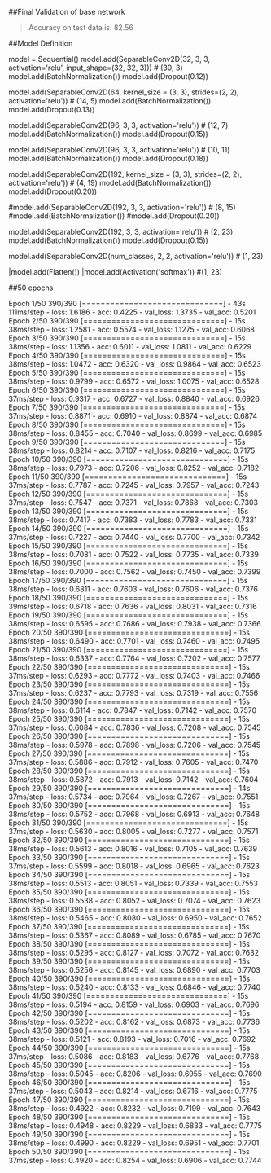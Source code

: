 ##Final Validation of base network
> Accuracy on test data is: 82.56

##Model Definition

model = Sequential()
model.add(SeparableConv2D(32, 3, 3, activation='relu', input_shape=(32, 32, 3))) # (30, 3)
model.add(BatchNormalization())
model.add(Dropout(0.12))

model.add(SeparableConv2D(64, kernel_size = (3, 3), strides=(2, 2), activation='relu')) # (14, 5)
model.add(BatchNormalization())
model.add(Dropout(0.13))


model.add(SeparableConv2D(96, 3, 3, activation='relu')) # (12, 7)
model.add(BatchNormalization())
model.add(Dropout(0.15))

model.add(SeparableConv2D(96, 3, 3, activation='relu')) # (10, 11)
model.add(BatchNormalization())
model.add(Dropout(0.18))

model.add(SeparableConv2D(192, kernel_size = (3, 3), strides=(2, 2), activation='relu')) # (4, 19)
model.add(BatchNormalization())
model.add(Dropout(0.20))

#model.add(SeparableConv2D(192, 3, 3, activation='relu')) # (8, 15)
#model.add(BatchNormalization())
#model.add(Dropout(0.20))


model.add(SeparableConv2D(192, 3, 3, activation='relu')) # (2, 23)
model.add(BatchNormalization())
model.add(Dropout(0.15))


model.add(SeparableConv2D(num_classes, 2, 2, activation='relu')) # (1, 23)

|model.add(Flatten())
|model.add(Activation('softmax')) #(1, 23)


##50 epochs

Epoch 1/50
390/390 [==============================] - 43s 111ms/step - loss: 1.6186 - acc: 0.4225 - val_loss: 1.3735 - val_acc: 0.5201
Epoch 2/50
390/390 [==============================] - 15s 38ms/step - loss: 1.2581 - acc: 0.5574 - val_loss: 1.1275 - val_acc: 0.6068
Epoch 3/50
390/390 [==============================] - 15s 38ms/step - loss: 1.1356 - acc: 0.6011 - val_loss: 1.0811 - val_acc: 0.6229
Epoch 4/50
390/390 [==============================] - 15s 38ms/step - loss: 1.0472 - acc: 0.6320 - val_loss: 0.9864 - val_acc: 0.6523
Epoch 5/50
390/390 [==============================] - 15s 38ms/step - loss: 0.9799 - acc: 0.6572 - val_loss: 1.0075 - val_acc: 0.6528
Epoch 6/50
390/390 [==============================] - 15s 37ms/step - loss: 0.9317 - acc: 0.6727 - val_loss: 0.8840 - val_acc: 0.6926
Epoch 7/50
390/390 [==============================] - 15s 37ms/step - loss: 0.8871 - acc: 0.6910 - val_loss: 0.8874 - val_acc: 0.6874
Epoch 8/50
390/390 [==============================] - 15s 38ms/step - loss: 0.8455 - acc: 0.7040 - val_loss: 0.8699 - val_acc: 0.6985
Epoch 9/50
390/390 [==============================] - 15s 38ms/step - loss: 0.8214 - acc: 0.7107 - val_loss: 0.8216 - val_acc: 0.7175
Epoch 10/50
390/390 [==============================] - 15s 38ms/step - loss: 0.7973 - acc: 0.7206 - val_loss: 0.8252 - val_acc: 0.7182
Epoch 11/50
390/390 [==============================] - 15s 37ms/step - loss: 0.7787 - acc: 0.7245 - val_loss: 0.7957 - val_acc: 0.7243
Epoch 12/50
390/390 [==============================] - 15s 37ms/step - loss: 0.7547 - acc: 0.7371 - val_loss: 0.7868 - val_acc: 0.7303
Epoch 13/50
390/390 [==============================] - 15s 38ms/step - loss: 0.7417 - acc: 0.7383 - val_loss: 0.7783 - val_acc: 0.7331
Epoch 14/50
390/390 [==============================] - 15s 37ms/step - loss: 0.7227 - acc: 0.7440 - val_loss: 0.7700 - val_acc: 0.7342
Epoch 15/50
390/390 [==============================] - 15s 38ms/step - loss: 0.7081 - acc: 0.7522 - val_loss: 0.7735 - val_acc: 0.7339
Epoch 16/50
390/390 [==============================] - 15s 38ms/step - loss: 0.7000 - acc: 0.7562 - val_loss: 0.7450 - val_acc: 0.7399
Epoch 17/50
390/390 [==============================] - 15s 38ms/step - loss: 0.6811 - acc: 0.7603 - val_loss: 0.7606 - val_acc: 0.7376
Epoch 18/50
390/390 [==============================] - 15s 39ms/step - loss: 0.6718 - acc: 0.7636 - val_loss: 0.8031 - val_acc: 0.7316
Epoch 19/50
390/390 [==============================] - 15s 38ms/step - loss: 0.6595 - acc: 0.7686 - val_loss: 0.7938 - val_acc: 0.7366
Epoch 20/50
390/390 [==============================] - 15s 38ms/step - loss: 0.6490 - acc: 0.7701 - val_loss: 0.7460 - val_acc: 0.7495
Epoch 21/50
390/390 [==============================] - 15s 38ms/step - loss: 0.6337 - acc: 0.7764 - val_loss: 0.7202 - val_acc: 0.7577
Epoch 22/50
390/390 [==============================] - 15s 37ms/step - loss: 0.6293 - acc: 0.7772 - val_loss: 0.7403 - val_acc: 0.7466
Epoch 23/50
390/390 [==============================] - 15s 37ms/step - loss: 0.6237 - acc: 0.7793 - val_loss: 0.7319 - val_acc: 0.7556
Epoch 24/50
390/390 [==============================] - 15s 38ms/step - loss: 0.6114 - acc: 0.7847 - val_loss: 0.7142 - val_acc: 0.7570
Epoch 25/50
390/390 [==============================] - 15s 37ms/step - loss: 0.6084 - acc: 0.7836 - val_loss: 0.7208 - val_acc: 0.7545
Epoch 26/50
390/390 [==============================] - 15s 38ms/step - loss: 0.5978 - acc: 0.7898 - val_loss: 0.7206 - val_acc: 0.7545
Epoch 27/50
390/390 [==============================] - 15s 37ms/step - loss: 0.5886 - acc: 0.7912 - val_loss: 0.7605 - val_acc: 0.7470
Epoch 28/50
390/390 [==============================] - 15s 38ms/step - loss: 0.5872 - acc: 0.7913 - val_loss: 0.7142 - val_acc: 0.7604
Epoch 29/50
390/390 [==============================] - 14s 37ms/step - loss: 0.5734 - acc: 0.7964 - val_loss: 0.7267 - val_acc: 0.7551
Epoch 30/50
390/390 [==============================] - 15s 38ms/step - loss: 0.5752 - acc: 0.7968 - val_loss: 0.6913 - val_acc: 0.7648
Epoch 31/50
390/390 [==============================] - 15s 37ms/step - loss: 0.5630 - acc: 0.8005 - val_loss: 0.7277 - val_acc: 0.7571
Epoch 32/50
390/390 [==============================] - 15s 38ms/step - loss: 0.5613 - acc: 0.8016 - val_loss: 0.7105 - val_acc: 0.7639
Epoch 33/50
390/390 [==============================] - 15s 37ms/step - loss: 0.5599 - acc: 0.8018 - val_loss: 0.6965 - val_acc: 0.7623
Epoch 34/50
390/390 [==============================] - 15s 38ms/step - loss: 0.5513 - acc: 0.8051 - val_loss: 0.7339 - val_acc: 0.7553
Epoch 35/50
390/390 [==============================] - 15s 38ms/step - loss: 0.5538 - acc: 0.8052 - val_loss: 0.7074 - val_acc: 0.7623
Epoch 36/50
390/390 [==============================] - 15s 38ms/step - loss: 0.5465 - acc: 0.8080 - val_loss: 0.6950 - val_acc: 0.7652
Epoch 37/50
390/390 [==============================] - 15s 38ms/step - loss: 0.5367 - acc: 0.8089 - val_loss: 0.6785 - val_acc: 0.7670
Epoch 38/50
390/390 [==============================] - 15s 38ms/step - loss: 0.5295 - acc: 0.8127 - val_loss: 0.7072 - val_acc: 0.7632
Epoch 39/50
390/390 [==============================] - 15s 38ms/step - loss: 0.5256 - acc: 0.8145 - val_loss: 0.6890 - val_acc: 0.7703
Epoch 40/50
390/390 [==============================] - 15s 38ms/step - loss: 0.5240 - acc: 0.8133 - val_loss: 0.6846 - val_acc: 0.7740
Epoch 41/50
390/390 [==============================] - 15s 38ms/step - loss: 0.5194 - acc: 0.8159 - val_loss: 0.6903 - val_acc: 0.7696
Epoch 42/50
390/390 [==============================] - 15s 38ms/step - loss: 0.5202 - acc: 0.8162 - val_loss: 0.6873 - val_acc: 0.7736
Epoch 43/50
390/390 [==============================] - 15s 38ms/step - loss: 0.5121 - acc: 0.8193 - val_loss: 0.7016 - val_acc: 0.7692
Epoch 44/50
390/390 [==============================] - 15s 37ms/step - loss: 0.5086 - acc: 0.8183 - val_loss: 0.6776 - val_acc: 0.7768
Epoch 45/50
390/390 [==============================] - 15s 38ms/step - loss: 0.5045 - acc: 0.8206 - val_loss: 0.6955 - val_acc: 0.7690
Epoch 46/50
390/390 [==============================] - 15s 37ms/step - loss: 0.5043 - acc: 0.8214 - val_loss: 0.6716 - val_acc: 0.7775
Epoch 47/50
390/390 [==============================] - 15s 38ms/step - loss: 0.4922 - acc: 0.8232 - val_loss: 0.7199 - val_acc: 0.7643
Epoch 48/50
390/390 [==============================] - 15s 38ms/step - loss: 0.4948 - acc: 0.8229 - val_loss: 0.6833 - val_acc: 0.7775
Epoch 49/50
390/390 [==============================] - 15s 38ms/step - loss: 0.4990 - acc: 0.8229 - val_loss: 0.6951 - val_acc: 0.7701
Epoch 50/50
390/390 [==============================] - 15s 37ms/step - loss: 0.4920 - acc: 0.8254 - val_loss: 0.6906 - val_acc: 0.7744
